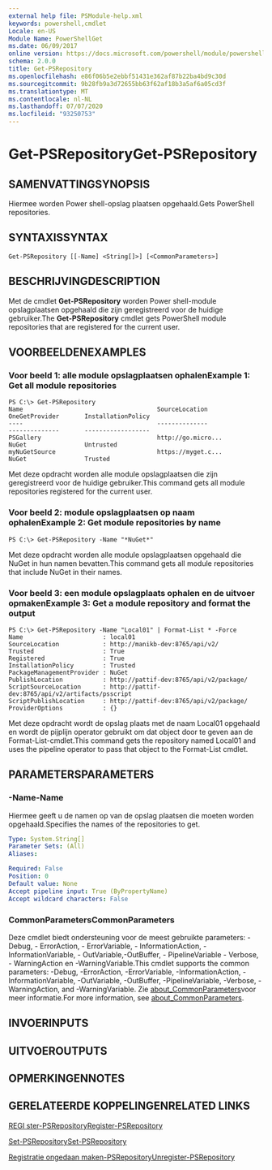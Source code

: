 ```yaml
---
external help file: PSModule-help.xml
keywords: powershell,cmdlet
Locale: en-US
Module Name: PowerShellGet
ms.date: 06/09/2017
online version: https://docs.microsoft.com/powershell/module/powershellget/get-psrepository?view=powershell-5.1&WT.mc_id=ps-gethelp
schema: 2.0.0
title: Get-PSRepository
ms.openlocfilehash: e86f06b5e2ebbf51431e362af87b22ba4bd9c30d
ms.sourcegitcommit: 9b28fb9a3d72655bb63f62af18b3a5af6a05cd3f
ms.translationtype: MT
ms.contentlocale: nl-NL
ms.lasthandoff: 07/07/2020
ms.locfileid: "93250753"
---
```

# <span data-ttu-id="da2d5-103">Get-PSRepository</span><span class="sxs-lookup"><span data-stu-id="da2d5-103">Get-PSRepository</span></span>

## <span data-ttu-id="da2d5-104">SAMENVATTING</span><span class="sxs-lookup"><span data-stu-id="da2d5-104">SYNOPSIS</span></span>
<span data-ttu-id="da2d5-105">Hiermee worden Power shell-opslag plaatsen opgehaald.</span><span class="sxs-lookup"><span data-stu-id="da2d5-105">Gets PowerShell repositories.</span></span>

## <span data-ttu-id="da2d5-106">SYNTAXIS</span><span class="sxs-lookup"><span data-stu-id="da2d5-106">SYNTAX</span></span>

```
Get-PSRepository [[-Name] <String[]>] [<CommonParameters>]
```

## <span data-ttu-id="da2d5-107">BESCHRIJVING</span><span class="sxs-lookup"><span data-stu-id="da2d5-107">DESCRIPTION</span></span>
<span data-ttu-id="da2d5-108">Met de cmdlet **Get-PSRepository** worden Power shell-module opslagplaatsen opgehaald die zijn geregistreerd voor de huidige gebruiker.</span><span class="sxs-lookup"><span data-stu-id="da2d5-108">The **Get-PSRepository** cmdlet gets PowerShell module repositories that are registered for the current user.</span></span>

## <span data-ttu-id="da2d5-109">VOORBEELDEN</span><span class="sxs-lookup"><span data-stu-id="da2d5-109">EXAMPLES</span></span>

### <span data-ttu-id="da2d5-110">Voor beeld 1: alle module opslagplaatsen ophalen</span><span class="sxs-lookup"><span data-stu-id="da2d5-110">Example 1: Get all module repositories</span></span>

```
PS C:\> Get-PSRepository
Name                                     SourceLocation                                     OneGetProvider       InstallationPolicy
----                                     --------------                                     --------------       ------------------
PSGallery                                http://go.micro...                                 NuGet                Untrusted
myNuGetSource                            https://myget.c...                                 NuGet                Trusted
```

<span data-ttu-id="da2d5-111">Met deze opdracht worden alle module opslagplaatsen die zijn geregistreerd voor de huidige gebruiker.</span><span class="sxs-lookup"><span data-stu-id="da2d5-111">This command gets all module repositories registered for the current user.</span></span>

### <span data-ttu-id="da2d5-112">Voor beeld 2: module opslagplaatsen op naam ophalen</span><span class="sxs-lookup"><span data-stu-id="da2d5-112">Example 2: Get module repositories by name</span></span>

```
PS C:\> Get-PSRepository -Name "*NuGet*"
```

<span data-ttu-id="da2d5-113">Met deze opdracht worden alle module opslagplaatsen opgehaald die NuGet in hun namen bevatten.</span><span class="sxs-lookup"><span data-stu-id="da2d5-113">This command gets all module repositories that include NuGet in their names.</span></span>

### <span data-ttu-id="da2d5-114">Voor beeld 3: een module opslagplaats ophalen en de uitvoer opmaken</span><span class="sxs-lookup"><span data-stu-id="da2d5-114">Example 3: Get a module repository and format the output</span></span>

```
PS C:\> Get-PSRepository -Name "Local01" | Format-List * -Force
Name                      : local01
SourceLocation            : http://manikb-dev:8765/api/v2/
Trusted                   : True
Registered                : True
InstallationPolicy        : Trusted
PackageManagementProvider : NuGet
PublishLocation           : http://pattif-dev:8765/api/v2/package/
ScriptSourceLocation      : http://pattif-dev:8765/api/v2/artifacts/psscript
ScriptPublishLocation     : http://pattif-dev:8765/api/v2/package/
ProviderOptions           : {}
```

<span data-ttu-id="da2d5-115">Met deze opdracht wordt de opslag plaats met de naam Local01 opgehaald en wordt de pijplijn operator gebruikt om dat object door te geven aan de Format-List-cmdlet.</span><span class="sxs-lookup"><span data-stu-id="da2d5-115">This command gets the repository named Local01 and uses the pipeline operator to pass that object to the Format-List cmdlet.</span></span>

## <span data-ttu-id="da2d5-116">PARAMETERS</span><span class="sxs-lookup"><span data-stu-id="da2d5-116">PARAMETERS</span></span>

### <span data-ttu-id="da2d5-117">-Name</span><span class="sxs-lookup"><span data-stu-id="da2d5-117">-Name</span></span>
<span data-ttu-id="da2d5-118">Hiermee geeft u de namen op van de opslag plaatsen die moeten worden opgehaald.</span><span class="sxs-lookup"><span data-stu-id="da2d5-118">Specifies the names of the repositories to get.</span></span>

```yaml
Type: System.String[]
Parameter Sets: (All)
Aliases:

Required: False
Position: 0
Default value: None
Accept pipeline input: True (ByPropertyName)
Accept wildcard characters: False
```

### <span data-ttu-id="da2d5-119">CommonParameters</span><span class="sxs-lookup"><span data-stu-id="da2d5-119">CommonParameters</span></span>
<span data-ttu-id="da2d5-120">Deze cmdlet biedt ondersteuning voor de meest gebruikte parameters: -Debug, - ErrorAction, - ErrorVariable, - InformationAction, -InformationVariable, - OutVariable,-OutBuffer, - PipelineVariable - Verbose, - WarningAction en -WarningVariable.</span><span class="sxs-lookup"><span data-stu-id="da2d5-120">This cmdlet supports the common parameters: -Debug, -ErrorAction, -ErrorVariable, -InformationAction, -InformationVariable, -OutVariable, -OutBuffer, -PipelineVariable, -Verbose, -WarningAction, and -WarningVariable.</span></span> <span data-ttu-id="da2d5-121">Zie [about_CommonParameters](https://go.microsoft.com/fwlink/?LinkID=113216)voor meer informatie.</span><span class="sxs-lookup"><span data-stu-id="da2d5-121">For more information, see [about_CommonParameters](https://go.microsoft.com/fwlink/?LinkID=113216).</span></span>

## <span data-ttu-id="da2d5-122">INVOER</span><span class="sxs-lookup"><span data-stu-id="da2d5-122">INPUTS</span></span>

## <span data-ttu-id="da2d5-123">UITVOER</span><span class="sxs-lookup"><span data-stu-id="da2d5-123">OUTPUTS</span></span>

## <span data-ttu-id="da2d5-124">OPMERKINGEN</span><span class="sxs-lookup"><span data-stu-id="da2d5-124">NOTES</span></span>

## <span data-ttu-id="da2d5-125">GERELATEERDE KOPPELINGEN</span><span class="sxs-lookup"><span data-stu-id="da2d5-125">RELATED LINKS</span></span>

[<span data-ttu-id="da2d5-126">REGI ster-PSRepository</span><span class="sxs-lookup"><span data-stu-id="da2d5-126">Register-PSRepository</span></span>](Register-PSRepository.md)

[<span data-ttu-id="da2d5-127">Set-PSRepository</span><span class="sxs-lookup"><span data-stu-id="da2d5-127">Set-PSRepository</span></span>](Set-PSRepository.md)

[<span data-ttu-id="da2d5-128">Registratie ongedaan maken-PSRepository</span><span class="sxs-lookup"><span data-stu-id="da2d5-128">Unregister-PSRepository</span></span>](Unregister-PSRepository.md)
